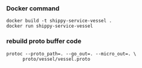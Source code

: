### Docker command
```
docker build -t shippy-service-vessel .
docker run shippy-service-vessel
```

### rebuild proto buffer code
```
protoc --proto_path=. --go_out=. --micro_out=. \
	  proto/vessel/vessel.proto
```